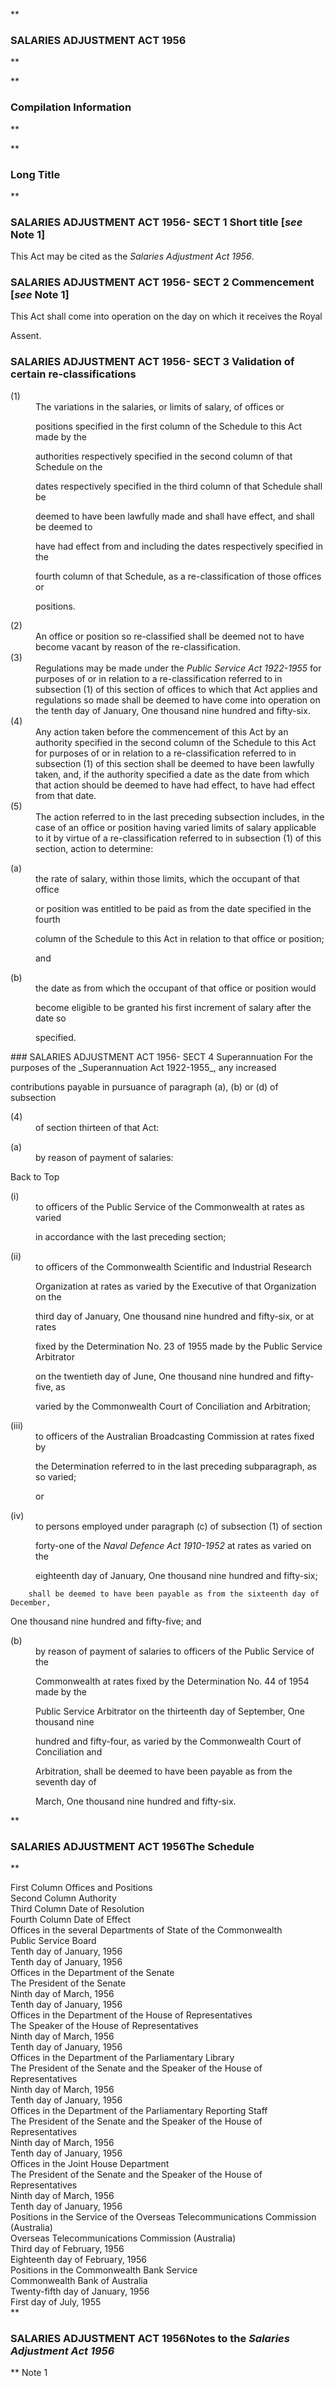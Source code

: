 **

###  SALARIES ADJUSTMENT ACT 1956 
**


**

###  Compilation Information 
**





**

###  Long Title 
**
###  SALARIES ADJUSTMENT ACT 1956- SECT 1  Short title [_see_ Note 1] 
This Act may be cited as the _Salaries Adjustment Act 1956_.

 
###  SALARIES ADJUSTMENT ACT 1956- SECT 2  Commencement [_see_ Note 1] 
This Act shall come into operation on the day on which it receives the Royal

Assent.

 
###  SALARIES ADJUSTMENT ACT 1956- SECT 3  Validation of certain re-classifications 
<dt>(1)</dt><dd>The variations in the salaries, or limits of salary, of offices or

positions specified in the first column of the Schedule to this Act made by the

authorities respectively specified in the second column of that Schedule on the

dates respectively specified in the third column of that Schedule shall be

deemed to have been lawfully made and shall have effect, and shall be deemed to

have had effect from and including the dates respectively specified in the

fourth column of that Schedule, as a re-classification of those offices or

positions.</dd> <dt>(2)</dt><dd>An office or position so re-classified shall be deemed not to have become vacant by reason of the re-classification.</dd> <dt>(3)</dt><dd>Regulations may be made under the _Public Service Act 1922-1955_ for purposes of or in relation to a re-classification referred to in subsection (1) of this section of offices to which that Act applies and regulations so made shall be deemed to have come into operation on the tenth day of January, One thousand nine hundred and fifty-six.</dd> <dt>(4)</dt><dd>Any action taken before the commencement of this Act by an authority specified in the second column of the Schedule to this Act for purposes of or in relation to a re-classification referred to in subsection (1) of this section shall be deemed to have been lawfully taken, and, if the authority specified a date as the date from which that action should be deemed to have had effect, to have had effect from that date.</dd> <dt>(5)</dt><dd>The action referred to in the last preceding subsection includes, in the case of an office or position having varied limits of salary applicable to it by virtue of a re-classification referred to in subsection (1) of this section, action to determine: </dd> 
<dl compact=""><dl compact="">

<dt>(a)</dt><dd>the rate of salary, within those limits, which the occupant of that office

or position was entitled to be paid as from the date specified in the fourth

column of the Schedule to this Act in relation to that office or position;

and</dd>

<dt>(b)</dt><dd>the date as from which the occupant of that office or position would

become eligible to be granted his first increment of salary after the date so

specified.

</dd>

</dl></dl>
###  SALARIES ADJUSTMENT ACT 1956- SECT 4  Superannuation 
For the purposes of the _Superannuation Act 1922-1955_, any increased

contributions payable in pursuance of paragraph (a), (b) or (d) of subsection

<dt>(4)</dt><dd>of section thirteen of that Act:

</dd> 
<dl compact=""><dl compact="">

<dt>(a)</dt><dd>by reason of payment of salaries:

</dd>

</dl></dl>

Back to Top

<dl compact=""><dl compact=""><dl compact="">

<dt>(i)</dt><dd>to officers of the Public Service of the Commonwealth at rates as varied

in accordance with the last preceding section;</dd>

<dt>(ii)</dt><dd>to officers of the Commonwealth Scientific and Industrial Research

Organization at rates as varied by the Executive of that Organization on the

third day of January, One thousand nine hundred and fifty-six, or at rates

fixed by the Determination No. 23 of 1955 made by the Public Service Arbitrator

on the twentieth day of June, One thousand nine hundred and fifty-five, as

varied by the Commonwealth Court of Conciliation and Arbitration;</dd>

<dt>(iii)</dt><dd>to officers of the Australian Broadcasting Commission at rates fixed by

the Determination referred to in the last preceding subparagraph, as so varied;

or</dd>

<dt>(iv)</dt><dd>to persons employed under paragraph (c) of subsection (1) of section

forty-one of the _Naval Defence Act 1910-1952_ at rates as varied on the

eighteenth day of January, One thousand nine hundred and fifty-six;

</dd>

</dl></dl></dl>
<dl compact=""><dl compact="">

		shall be deemed to have been payable as from the sixteenth day of December,

One thousand nine hundred and fifty-five; and

<dt>(b)</dt><dd>by reason of payment of salaries to officers of the Public Service of the

Commonwealth at rates fixed by the Determination No. 44 of 1954 made by the

Public Service Arbitrator on the thirteenth day of September, One thousand nine

hundred and fifty-four, as varied by the Commonwealth Court of Conciliation and

Arbitration, shall be deemed to have been payable as from the seventh day of

March, One thousand nine hundred and fifty-six.

</dd>

</dl></dl>
**

###  SALARIES ADJUSTMENT ACT 1956The Schedule   
**
 
<tr align="left">
  <th colspan="1" align="left">
    <div>First Column 
Offices and Positions</div>

  </th>
  <th colspan="1" align="left">
    <div>Second Column 
Authority</div>

  </th>
  <th colspan="1" align="left">
    <div>Third Column 
Date of Resolution</div>

  </th>
  <th colspan="1" align="left">
    <div>Fourth Column 
Date of Effect</div>

  </th>
</tr>
<tr align="left">
  <td colspan="1" align="left">
    <div>Offices in the several Departments of State of the Commonwealth</div>

  </td>
  <td colspan="1" align="left">
    <div>Public Service Board</div>

  </td>
  <td colspan="1" align="left">
    <div>Tenth day of January, 1956</div>

  </td>
  <td colspan="1" align="left">
    <div>Tenth day of January, 1956</div>

  </td>
</tr>
<tr align="left">
  <td colspan="1" align="left">
    <div>Offices in the Department of the Senate</div>

  </td>
  <td colspan="1" align="left">
    <div>The President of the Senate</div>

  </td>
  <td colspan="1" align="left">
    <div>Ninth day of March, 1956</div>

  </td>
  <td colspan="1" align="left">
    <div>Tenth day of January, 1956</div>

  </td>
</tr>
<tr align="left">
  <td colspan="1" align="left">
    <div>Offices in the Department of the House of Representatives</div>

  </td>
  <td colspan="1" align="left">
    <div>The Speaker of the House of Representatives</div>

  </td>
  <td colspan="1" align="left">
    <div>Ninth day of March, 1956</div>

  </td>
  <td colspan="1" align="left">
    <div>Tenth day of January, 1956</div>

  </td>
</tr>
<tr align="left">
  <td colspan="1" align="left">
    <div>Offices in the Department of the Parliamentary Library</div>

  </td>
  <td colspan="1" align="left">
    <div>The President of the Senate and the Speaker of the House of Representatives</div>

  </td>
  <td colspan="1" align="left">
    <div>Ninth day of March, 1956</div>

  </td>
  <td colspan="1" align="left">
    <div>Tenth day of January, 1956</div>

  </td>
</tr>
<tr align="left">
  <td colspan="1" align="left">
    <div>Offices in the Department of the Parliamentary Reporting Staff</div>

  </td>
  <td colspan="1" align="left">
    <div>The President of the Senate and the Speaker of the House of Representatives</div>

  </td>
  <td colspan="1" align="left">
    <div>Ninth day of March, 1956</div>

  </td>
  <td colspan="1" align="left">
    <div>Tenth day of January, 1956</div>

  </td>
</tr>
<tr align="left">
  <td colspan="1" align="left">
    <div>Offices in the Joint House Department</div>

  </td>
  <td colspan="1" align="left">
    <div>The President of the Senate and the Speaker of the House of Representatives</div>

  </td>
  <td colspan="1" align="left">
    <div>Ninth day of March, 1956</div>

  </td>
  <td colspan="1" align="left">
    <div>Tenth day of January, 1956</div>

  </td>
</tr>
<tr align="left">
  <td colspan="1" align="left">
    <div>Positions in the Service of the Overseas Telecommunications Commission (Australia)</div>

  </td>
  <td colspan="1" align="left">
    <div>Overseas Telecommunications Commission (Australia)</div>

  </td>
  <td colspan="1" align="left">
    <div>Third day of February, 1956</div>

  </td>
  <td colspan="1" align="left">
    <div>Eighteenth day of February, 1956</div>

  </td>
</tr>
<tr align="left">
  <td colspan="1" align="left">
    <div>Positions in the Commonwealth Bank Service</div>

  </td>
  <td colspan="1" align="left">
    <div>Commonwealth Bank of Australia</div>

  </td>
  <td colspan="1" align="left">
    <div>Twenty-fifth day of January, 1956</div>

  </td>
  <td colspan="1" align="left">
    <div>First day of July, 1955</div>

  </td>
</tr>
**

###  SALARIES ADJUSTMENT ACT 1956<centreit>Notes to the _Salaries Adjustment Act 1956_ </centreit>
**
Note 1






